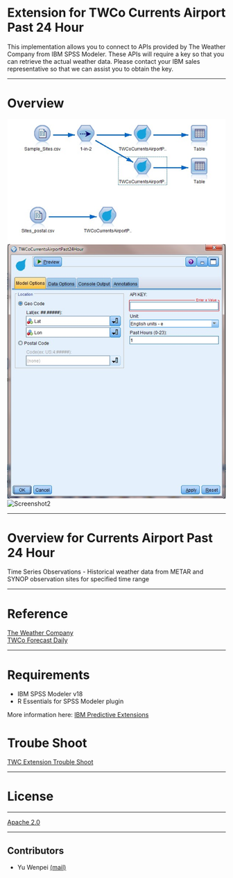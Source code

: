 # Extension for TWCo Currents Airport Past 24 Hour
This implementation allows you to connect to APIs provided by The Weather Company from IBM SPSS Modeler. These APIs will require a key so that you can retrieve the actual weather data. Please contact your IBM sales representative so that we can assist you to obtain the key. 

---
# Overview

![Screenshot](./Screenshot/stream.jpg)
![Screenshot1](./Screenshot/node.jpg)
![Screenshot2](./Screenshot/output.jpg)

---
# Overview for Currents Airport Past 24 Hour
Time Series Observations - Historical weather data from METAR and SYNOP observation sites for specified time range

---
# Reference
[The Weather Company](http://www.theweathercompany.com/)  
[TWCo Forecast Daily](http://goo.gl/AoxGl3)

---
# Requirements

- IBM SPSS Modeler v18
- R Essentials for SPSS Modeler plugin 

More information here: [IBM Predictive Extensions][2]


# Troube Shoot
[TWC Extension Trouble Shoot](https://github.com/IBMPredictiveAnalytics/TWCo_Document/blob/master/twc%20extension%20trouble%20shoot.md)

---
# License
----

[Apache 2.0][1]

---
Contributors
---
- Yu Wenpei [(mail)](yuwenp@cn.ibm.com)

[1]:http://www.apache.org/licenses/LICENSE-2.0.html
[2]:https://developer.ibm.com/predictiveanalytics/downloads/#tab2

